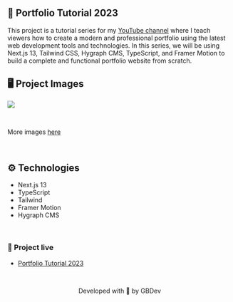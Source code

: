 ## 💚 Portfolio Tutorial 2023

This project is a tutorial series for my [YouTube channel](https://www.youtube.com/@GBDev) where I teach viewers how to create a modern and professional portfolio using the latest web development tools and technologies. In this series, we will be using Next.js 13, Tailwind CSS, Hygraph CMS, TypeScript, and Framer Motion to build a complete and functional portfolio website from scratch.

## 🖥 Project Images
<img src="https://github.com/GBDev13/portfolio-tutorial-2023/assets/71772559/341fef7a-536d-4b4e-b124-9b99be313575" align="center" />

&nbsp;

More images [here](https://www.gbdev.me/projects/portfolio-tutorial-2023)

&nbsp;

## ⚙️ Technologies

* Next.js 13
* TypeScript
* Tailwind
* Framer Motion
* Hygraph CMS

&nbsp;

### 🔗 Project live
* [Portfolio Tutorial 2023](https://portfolio-tutorial-2023.vercel.app/)

&nbsp;

<p align="center">Developed with 💙 by GBDev</p>
